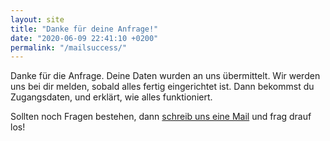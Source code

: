```yaml
---
layout: site
title: "Danke für deine Anfrage!"
date: "2020-06-09 22:41:10 +0200"
permalink: "/mailsuccess/"
---
```


Danke für die Anfrage. Deine Daten wurden an uns übermittelt. Wir werden uns bei dir melden, sobald alles fertig eingerichtet ist.
Dann bekommst du Zugangsdaten, und erklärt, wie alles funktioniert.

Sollten noch Fragen bestehen, dann <a href="mailto:{{ site.email }}">schreib uns eine Mail</a> und frag drauf los!
